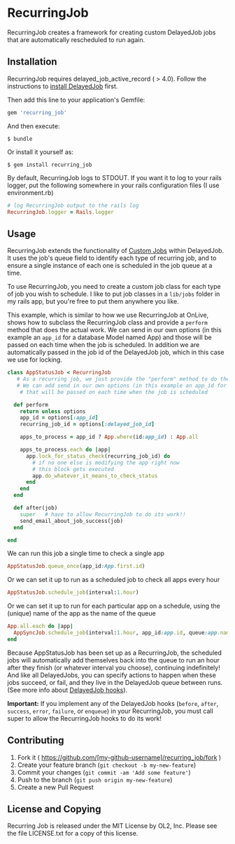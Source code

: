 # RecurringJob

RecurringJob creates a framework for creating custom DelayedJob jobs that are automatically rescheduled to run again.

## Installation
RecurringJob requires delayed_job_active_record ( > 4.0).
Follow the instructions to [install DelayedJob](https://github.com/collectiveidea/delayed_job_active_record) first.

Then add this line to your application's Gemfile:

```ruby
gem 'recurring_job'
```

And then execute:

    $ bundle

Or install it yourself as:

    $ gem install recurring_job

By default, RecurringJob logs to STDOUT. If you want it to log to your rails logger, put the following somewhere in your rails configuration files
(I use environment.rb)

```ruby
# log RecurringJob output to the rails log
RecurringJob.logger = Rails.logger
```

## Usage

RecurringJob extends the functionality of [Custom Jobs](https://github.com/collectiveidea/delayed_job#custom-jobs)
within DelayedJob. It uses the job's queue field to identify each type of recurring job, and to ensure a single instance of each
one is scheduled in the job queue at a time.

To use RecurringJob, you need to create a custom job class for each type of job you wish to schedule.
I like to put job classes in a `lib/jobs` folder in my rails app, but you're free to put them anywhere you like.

This example, which is similar to how we use RecurringJob at OnLive, shows how to subclass the RecurringJob class and provide a `perform` method that does the actual work.
We can send in our own options (in this example an `app_id` for a database Model named App) and those will be passed on each
time when the job is scheduled.  In addition we are automatically passed in the job id of the DelayedJob job, which in this
case we use for locking.

```ruby
class AppStatusJob < RecurringJob
   # As a recurring job, we just provide the "perform" method to do the actual work
   # We can add send in our own options (in this example an app_id for a database model named App)
    # that will be passed on each time when the job is scheduled

  def perform
    return unless options
    app_id = options[:app_id]
    recurring_job_id = options[:delayed_job_id]

    apps_to_process = app_id ? App.where(id:app_id) : App.all

    apps_to_process.each do |app|
      app.lock_for_status_check(recurring_job_id) do
        # if no one else is modifying the app right now
        # this block gets executed
        app.do_whatever_it_means_to_check_status
      end
    end
  end

  def after(job)
    super   # have to allow RecurringJob to do its work!!
    send_email_about_job_success(job)
  end

end
```
We can run this job a single time to check a single app

```ruby
AppStatusJob.queue_once(app_id:App.first.id)
```

Or we can set it up to run as a scheduled job to check all apps every hour
```ruby
AppStatusJob.schedule_job(interval:1.hour)
```

Or we can set it up to run for each particular app on a schedule, using the (unique)
name of the app as the name of the queue

```ruby
App.all.each do |app|
  AppSyncJob.schedule_job(interval:1.hour, app_id:app.id, queue:app.name)
end
```

Because AppStatusJob has been set up as a RecurringJob, the scheduled jobs will automatically add themselves back into the
queue to run an hour after they finish (or whatever interval you choose), continuing indefinitely! And like all DelayedJobs,
you can specify actions to happen when these jobs succeed, or fail, and they live in the DelayedJob queue between runs.
(See more info about [DelayedJob hooks](https://github.com/collectiveidea/delayed_job#hooks)).

**Important:** If you implement any of the DelayedJob hooks (`before`, `after`, `success`, `error`, `failure`, or `enqueue`) in your RecurringJob, you must call super to allow the RecurringJob hooks
to do its work!

## Contributing

1. Fork it ( https://github.com/[my-github-username]/recurring_job/fork )
2. Create your feature branch (`git checkout -b my-new-feature`)
3. Commit your changes (`git commit -am 'Add some feature'`)
4. Push to the branch (`git push origin my-new-feature`)
5. Create a new Pull Request

## License and Copying

Recurring Job is released under the MIT License by OL2, Inc.
Please see the file LICENSE.txt for a copy of this license.

